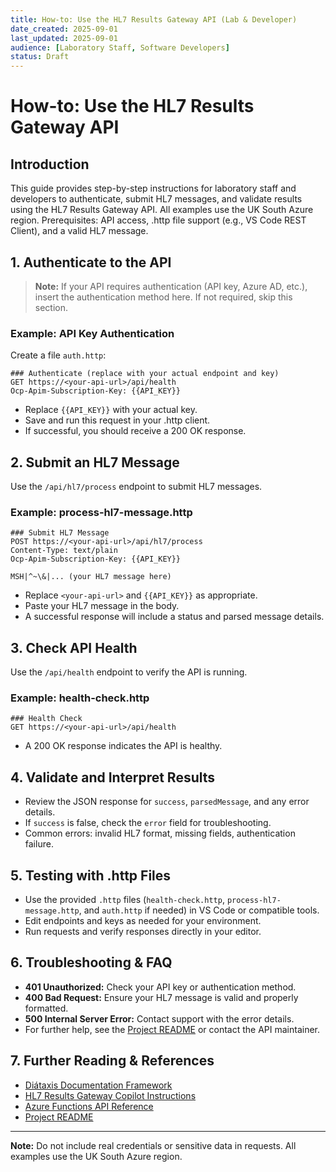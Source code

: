 ```yaml
---
title: How-to: Use the HL7 Results Gateway API (Lab & Developer)
date_created: 2025-09-01
last_updated: 2025-09-01
audience: [Laboratory Staff, Software Developers]
status: Draft
---
```


# How-to: Use the HL7 Results Gateway API

## Introduction

This guide provides step-by-step instructions for laboratory staff and developers to authenticate, submit HL7 messages, and validate results using the HL7 Results Gateway API. All examples use the UK South Azure region. Prerequisites: API access, .http file support (e.g., VS Code REST Client), and a valid HL7 message.

## 1. Authenticate to the API

> **Note:** If your API requires authentication (API key, Azure AD, etc.), insert the authentication method here. If not required, skip this section.

### Example: API Key Authentication

Create a file `auth.http`:

```http
### Authenticate (replace with your actual endpoint and key)
GET https://<your-api-url>/api/health
Ocp-Apim-Subscription-Key: {{API_KEY}}
```

- Replace `{{API_KEY}}` with your actual key.
- Save and run this request in your .http client.
- If successful, you should receive a 200 OK response.

## 2. Submit an HL7 Message

Use the `/api/hl7/process` endpoint to submit HL7 messages.

### Example: process-hl7-message.http

```http
### Submit HL7 Message
POST https://<your-api-url>/api/hl7/process
Content-Type: text/plain
Ocp-Apim-Subscription-Key: {{API_KEY}}

MSH|^~\&|... (your HL7 message here)
```

- Replace `<your-api-url>` and `{{API_KEY}}` as appropriate.
- Paste your HL7 message in the body.
- A successful response will include a status and parsed message details.

## 3. Check API Health

Use the `/api/health` endpoint to verify the API is running.

### Example: health-check.http

```http
### Health Check
GET https://<your-api-url>/api/health
```

- A 200 OK response indicates the API is healthy.

## 4. Validate and Interpret Results

- Review the JSON response for `success`, `parsedMessage`, and any error details.
- If `success` is false, check the `error` field for troubleshooting.
- Common errors: invalid HL7 format, missing fields, authentication failure.

## 5. Testing with .http Files

- Use the provided `.http` files (`health-check.http`, `process-hl7-message.http`, and `auth.http` if needed) in VS Code or compatible tools.
- Edit endpoints and keys as needed for your environment.
- Run requests and verify responses directly in your editor.

## 6. Troubleshooting & FAQ

- **401 Unauthorized:** Check your API key or authentication method.
- **400 Bad Request:** Ensure your HL7 message is valid and properly formatted.
- **500 Internal Server Error:** Contact support with the error details.
- For further help, see the [Project README](../README.md) or contact the API maintainer.

## 7. Further Reading & References

- [Diátaxis Documentation Framework](https://diataxis.fr/)
- [HL7 Results Gateway Copilot Instructions](../.github/copilot-instructions.md)
- [Azure Functions API Reference](https://learn.microsoft.com/en-us/azure/azure-functions/)
- [Project README](../README.md)

---

**Note:** Do not include real credentials or sensitive data in requests. All examples use the UK South Azure region.
